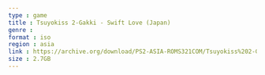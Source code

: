 ```yaml
---
type : game
title : Tsuyokiss 2-Gakki - Swift Love (Japan)
genre : 
format : iso
region : asia
link : https://archive.org/download/PS2-ASIA-ROMS321COM/Tsuyokiss%202-Gakki%20-%20Swift%20Love%20%28Japan%29.7z
size : 2.7GB
---
```

